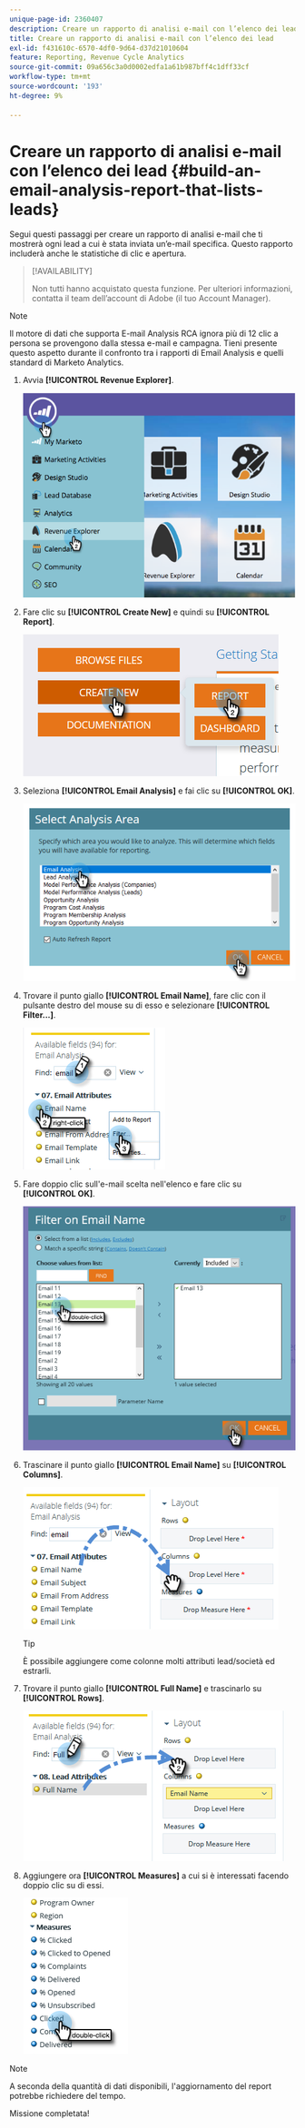 ```yaml
---
unique-page-id: 2360407
description: Creare un rapporto di analisi e-mail con l’elenco dei lead - Documentazione di Marketo - Documentazione del prodotto
title: Creare un rapporto di analisi e-mail con l’elenco dei lead
exl-id: f431610c-6570-4df0-9d64-d37d21010604
feature: Reporting, Revenue Cycle Analytics
source-git-commit: 09a656c3a0d0002edfa1a61b987bff4c1dff33cf
workflow-type: tm+mt
source-wordcount: '193'
ht-degree: 9%

---
```


# Creare un rapporto di analisi e-mail con l’elenco dei lead {#build-an-email-analysis-report-that-lists-leads}

Segui questi passaggi per creare un rapporto di analisi e-mail che ti mostrerà ogni lead a cui è stata inviata un’e-mail specifica. Questo rapporto includerà anche le statistiche di clic e apertura.

>[!AVAILABILITY]
>
>Non tutti hanno acquistato questa funzione. Per ulteriori informazioni, contatta il team dell’account di Adobe (il tuo Account Manager).

>[!NOTE]
>
>Il motore di dati che supporta E-mail Analysis RCA ignora più di 12 clic a persona se provengono dalla stessa e-mail e campagna. Tieni presente questo aspetto durante il confronto tra i rapporti di Email Analysis e quelli standard di Marketo Analytics.

1. Avvia **[!UICONTROL Revenue Explorer]**.

   ![](assets/report-that-lists-leads-1.png)

1. Fare clic su **[!UICONTROL Create New]** e quindi su **[!UICONTROL Report]**.

   ![](assets/report-that-lists-leads-2.png)

1. Seleziona **[!UICONTROL Email Analysis]** e fai clic su **[!UICONTROL OK]**.

   ![](assets/report-that-lists-leads-3.png)

1. Trovare il punto giallo **[!UICONTROL Email Name]**, fare clic con il pulsante destro del mouse su di esso e selezionare **[!UICONTROL Filter...]**.

   ![](assets/report-that-lists-leads-4.png)

1. Fare doppio clic sull&#39;e-mail scelta nell&#39;elenco e fare clic su **[!UICONTROL OK]**.

   ![](assets/report-that-lists-leads-5.png)

1. Trascinare il punto giallo **[!UICONTROL Email Name]** su **[!UICONTROL Columns]**.

   ![](assets/report-that-lists-leads-6.png)

   >[!TIP]
   >
   >È possibile aggiungere come colonne molti attributi lead/società ed estrarli.

1. Trovare il punto giallo **[!UICONTROL Full Name]** e trascinarlo su **[!UICONTROL Rows]**.

   ![](assets/report-that-lists-leads-7.png)

1. Aggiungere ora **[!UICONTROL Measures]** a cui si è interessati facendo doppio clic su di essi.

   ![](assets/report-that-lists-leads-8.png)

>[!NOTE]
>
>A seconda della quantità di dati disponibili, l&#39;aggiornamento del report potrebbe richiedere del tempo.

Missione completata!
